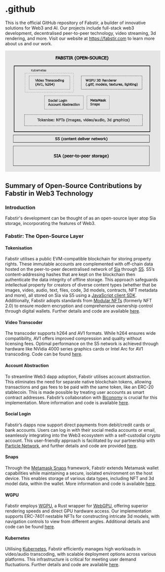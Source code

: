 # .github

This is the official GitHub repository of Fabstir, a builder of innovative solutions for Web3 and AI. Our projects include full-stack web3 development, decentralised peer-to-peer technology, video streaming, 3d rendering, and more. Visit our website at https://fabstir.com to learn more about us and our work.

<p align="center">
<img src="https://github.com/Fabstir/.github/blob/main/Fabstir_github.png" width="690" width="540" alt="Fabstir overview">
</p>

## Summary of Open-Source Contributions by Fabstir in Web3 Technology

### Introduction

Fabstir's development can be thought of as an open-source layer atop Sia storage, incorporating the features of Web3.

### Fabstir: The Open-Source Layer

#### Tokenisation

Fabstir utilises a public EVM-compatible blockchain for storing property rights. These immutable accounts are complemented with off-chain data hosted on the peer-to-peer decentralised network of [Sia](https://sia.tech/) through [S5](https://github.com/s5-dev/S5). S5’s content-addressing hashes that are kept on the blockchain then authenticate the data integrity of offline storage. This approach safeguards intellectual property for creators of diverse content types (whether that be images, video, audio, text, files, code, 3d models, contracts, NFT metadata and more), all stored on Sia via S5 using a [JavaScript client SDK](https://github.com/parajbs-dev/s5client-js). Additionally, Fabstir adopts standards from [Modular NFTs](https://singular.app/) (formerly NFT 2.0) to ensure modern encryption and comprehensive ownership control through digital wallets. Further details and code are available [here](https://github.com/Fabstir/Fabstir_Media_Player_Snaps/tree/main/packages/site).

#### Video Transcoder

The transcoder supports h264 and AV1 formats. While h264 ensures wide compatibility, AV1 offers improved compression and quality without licensing fees. Optimal performance on the S5 network is achieved through hardware like NVidia 4000 series graphics cards or Intel Arc for AV1 transcoding. Code can be found [here](https://github.com/Fabstir/transcode).

#### Account Abstraction

To streamline Web3 dapp adoption, Fabstir utilises account abstraction. This eliminates the need for separate native blockchain tokens, allowing transactions and gas fees to be paid with the same token, like an ERC-20 stablecoin. This is made possible by treating user accounts as smart contract addresses. Fabstir’s collaboration with [Biconomy](https://www.biconomy.io/) is crucial for this implementation. More information and code is available [here](https://github.com/Fabstir/Fabstir_Media_Player_Snaps/tree/main/packages/site).

#### Social Login

Fabstir’s dapps now support direct payments from debit/credit cards or bank accounts. Users can log in with their social media accounts or email, seamlessly integrating into the Web3 ecosystem with a self-custodial crypto account. This user-friendly approach is facilitated by our partnership with [Particle Network](https://particle.network/), and further details and code are provided [here](https://github.com/Fabstir/Fabstir_Media_Player_Snaps/tree/main/packages/site).

#### Snaps

Through the [Metamask Snaps](https://metamask.io/snaps/) framework, Fabstir extends Metamask wallet capabilities while maintaining a secure, isolated environment on the host device. This enables storage of various data types, including NFT and 3d model data, within the wallet. More information and code is available [here](https://github.com/Fabstir/Fabstir_Media_Player_Snaps/tree/main).

#### WGPU

Fabstir employs [WGPU](https://github.com/gfx-rs/wgpu), a Rust wrapper for [WebGPU](https://www.w3.org/TR/webgpu/), offering superior rendering speeds and direct GPU hardware access. Our implementation supports ERC-7401 nestable NFTs for constructing intricate 3d models, with navigation controls to view from different angles. Additional details and code can be found [here](https://github.com/Fabstir/fabstir-renderer).

#### Kubernetes

Utilising [Kubernetes](https://kubernetes.io/), Fabstir efficiently manages high workloads in video/audio transcoding, with scalable deployment options across various platforms. This infrastructure is critical for meeting user demand fluctuations. Further details and code are available [here](https://github.com/Fabstir/transcode-infra-example).
